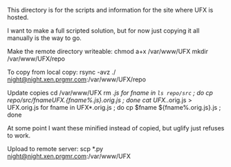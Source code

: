 This directory is for the scripts and information for the site where UFX is hosted.

I want to make a full scripted solution, but for now just copying it all manually is the way to go.

Make the remote directory writeable:
chmod a+x /var/www/UFX
mkdir /var/www/UFX/repo

To copy from local copy:
rsync -avz ./ night@night.xen.prgmr.com:/var/www/UFX/repo



Update copies
cd /var/www/UFX
rm *.js
for fname in `ls repo/src` ; do cp repo/src/$fname UFX.${fname%.js}.orig.js ; done
cat UFX.*.orig.js > UFX.orig.js
for fname in UFX*.orig.js ; do cp $fname ${fname%.orig.js}.js ; done

At some point I want these minified instead of copied, but uglify just refuses to work.



Upload to remote server:
scp *.py night@night.xen.prgmr.com:/var/www/UFX



